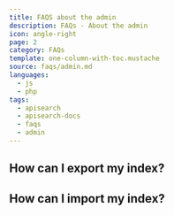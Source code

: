 ```yaml
---
title: FAQS about the admin
description: FAQs - About the admin
icon: angle-right
page: 2
category: FAQs
template: one-column-with-toc.mustache
source: faqs/admin.md
languages: 
  - js
  - php
tags:
  - apisearch
  - apisearch-docs
  - faqs
  - admin
---
```


## How can I export my index?

## How can I import my index?
